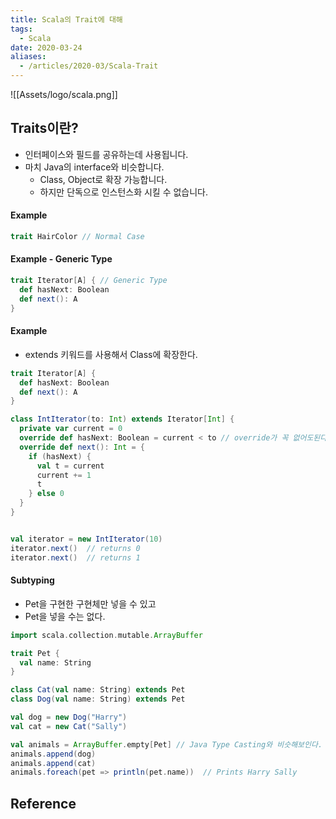 ```yaml
---
title: Scala의 Trait에 대해
tags:
  - Scala
date: 2020-03-24
aliases: 
  - /articles/2020-03/Scala-Trait
---
```


![[Assets/logo/scala.png]]

## Traits이란?
- 인터페이스와 필드를 공유하는데 사용됩니다.
- 마치 Java의 interface와 비슷합니다.
    - Class, Object로 확장 가능합니다.
    - 하지만 단독으로 인스턴스화 시킬 수 없습니다.

#### Example
```scala
trait HairColor // Normal Case
```

#### Example - Generic Type
```scala
trait Iterator[A] { // Generic Type
  def hasNext: Boolean
  def next(): A
}
```

#### Example
- extends 키워드를 사용해서 Class에 확장한다.

```scala
trait Iterator[A] {
  def hasNext: Boolean
  def next(): A
}

class IntIterator(to: Int) extends Iterator[Int] {
  private var current = 0
  override def hasNext: Boolean = current < to // override가 꼭 없어도된다.
  override def next(): Int = {
    if (hasNext) {
      val t = current
      current += 1
      t
    } else 0
  }
}


val iterator = new IntIterator(10)
iterator.next()  // returns 0
iterator.next()  // returns 1
```


#### Subtyping
- Pet을 구현한 구현체만 넣을 수 있고
- Pet을 넣을 수는 없다.

```scala
import scala.collection.mutable.ArrayBuffer

trait Pet {
  val name: String
}

class Cat(val name: String) extends Pet
class Dog(val name: String) extends Pet

val dog = new Dog("Harry")
val cat = new Cat("Sally")

val animals = ArrayBuffer.empty[Pet] // Java Type Casting와 비슷해보인다.
animals.append(dog)
animals.append(cat)
animals.foreach(pet => println(pet.name))  // Prints Harry Sally
```

## Reference
